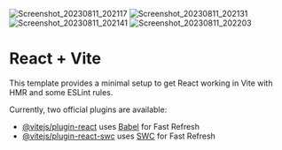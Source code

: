 ![Screenshot_20230811_202117](https://github.com/itspankaj143/Countries_API.io/assets/124787647/0d16b8ba-40a4-4fb8-9749-bfafe651d403)
![Screenshot_20230811_202131](https://github.com/itspankaj143/Countries_API.io/assets/124787647/aee1794e-51d5-4edd-9e62-4385730baa05)
![Screenshot_20230811_202141](https://github.com/itspankaj143/Countries_API.io/assets/124787647/ba35492f-a93f-459f-a995-ec8aa1b8459b)
![Screenshot_20230811_202203](https://github.com/itspankaj143/Countries_API.io/assets/124787647/adb950aa-cbc4-49de-a111-52528a5a49ea)

# React + Vite

This template provides a minimal setup to get React working in Vite with HMR and some ESLint rules.

Currently, two official plugins are available:

- [@vitejs/plugin-react](https://github.com/vitejs/vite-plugin-react/blob/main/packages/plugin-react/README.md) uses [Babel](https://babeljs.io/) for Fast Refresh
- [@vitejs/plugin-react-swc](https://github.com/vitejs/vite-plugin-react-swc) uses [SWC](https://swc.rs/) for Fast Refresh
